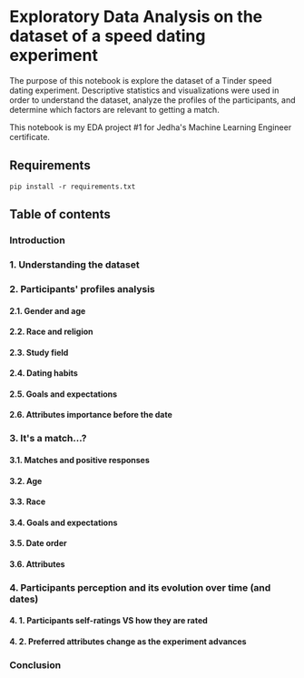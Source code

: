 # Exploratory Data Analysis on the dataset of a speed dating experiment
The purpose of this notebook is explore the dataset of a Tinder speed dating experiment. Descriptive statistics and visualizations were used in order to understand the dataset, analyze the profiles of the participants, and determine which factors are relevant to getting a match.

This notebook is my EDA project #1 for Jedha's Machine Learning Engineer certificate.

## Requirements 
`pip install -r requirements.txt`

## Table of contents
### Introduction
### 1. Understanding the dataset
### 2. Participants' profiles analysis
####  2.1. Gender and age
####  2.2. Race and religion
####  2.3. Study field
####  2.4. Dating habits
####  2.5. Goals and expectations
####  2.6. Attributes importance before the date
### 3. It's a match...?
####  3.1. Matches and positive responses
####  3.2. Age
####  3.3. Race
####  3.4. Goals and expectations
####  3.5. Date order
####  3.6. Attributes
### 4. Participants perception and its evolution over time (and dates)
####  4. 1. Participants self-ratings VS how they are rated
####  4. 2. Preferred attributes change as the experiment advances
### Conclusion
